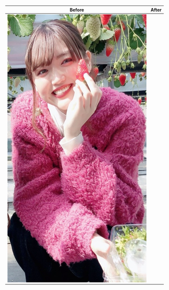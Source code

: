 Before | After
-------|------
<img src="images/sayaka.jpg" alt="alt text" width="496" height="850"> |
